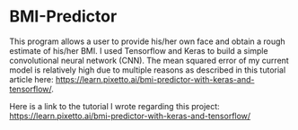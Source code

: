 # BMI-Predictor
This program allows a user to provide his/her own face and obtain a rough estimate of his/her BMI. I used Tensorflow and Keras to build a simple convolutional neural network (CNN). The mean squared error of my current model is relatively high due to multiple reasons as described in this tutorial article here: https://learn.pixetto.ai/bmi-predictor-with-keras-and-tensorflow/.

Here is a link to the tutorial I wrote regarding this project: https://learn.pixetto.ai/bmi-predictor-with-keras-and-tensorflow/
